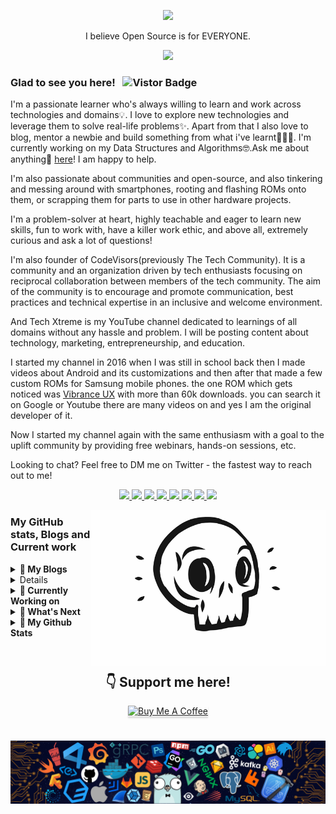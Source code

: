 <p align="center"><a href="https://ankushsinghgandhi.github.io">
    <img src="https://raw.githubusercontent.com/ankushsinghgandhi/ankushsinghgandhi/master/images/AS.gif" />
  </a>

<p align="center">I believe Open Source is for EVERYONE.</p>


<p align="center"><b>  <a href="https://ankushsinghgandhi.github.io">
    <img src="https://img.shields.io/badge/Website-3b5998?style=flat-square&logo=google-chrome&logoColor=white" />
  </a></b></p>

### Glad to see you here! &nbsp; ![Vistor Badge](https://visitor-badge.glitch.me/badge?page_id=ankushsinghgandhi.ankushsinghgandhi&style=flat-square&color=0088cc)

I'm a passionate learner who's always willing to learn and work across technologies and domains💡. I love to explore new technologies and leverage them to solve real-life problems✨. Apart from that I also love to blog, mentor a newbie and build something from what i've learnt👨🏻‍💻. I'm currently working on my Data Structures and Algorithms🤓.Ask me about anything💬 [here](https://t.me/joinchat/AAAAAFFxZoOgFCE4S0YEqQ)! I am happy to help.

I'm also passionate about communities and open-source, and also tinkering and messing around with smartphones, rooting and flashing ROMs onto them, or scrapping them for parts to use in other hardware projects.

I'm a problem-solver at heart, highly teachable and eager to learn new skills, fun to work with, have a killer work ethic, and above all, extremely curious and ask a lot of questions!

I'm also founder of CodeVisors(previously The Tech Community). It is a community and an organization driven by tech enthusiasts focusing on reciprocal collaboration between members of the tech community.  The aim of the community is to encourage and promote communication, best practices and technical expertise in an inclusive and welcome environment.

And Tech Xtreme is my YouTube channel dedicated to learnings of all domains without any hassle and problem. I will be posting content about technology, marketing, entrepreneurship, and education. 

I started my channel in 2016 when I was still in school back then I made videos about Android and its customizations and then after that made a few custom ROMs for Samsung mobile phones. the one ROM which gets noticed was <a href="https://www.youtube.com/results?search_query=vibrance+ux">Vibrance UX</a> with more than 60k downloads. you can search it on Google or Youtube there are many videos on and yes I am the original developer of it. 

Now I started my channel again with the same enthusiasm with a goal to the uplift community by providing free webinars, hands-on sessions, etc.

Looking to chat? Feel free to DM me on Twitter - the fastest way to reach out to me!


<p align="center">

  <a href="http://twitter.com/ankushsgandhi">
    <img src="https://img.shields.io/badge/-Twitter-blue?style=flat-square&logo=twitter&logoColor=white" />
  </a>
   <a href="https://www.linkedin.com/in/ankushsinghgandhi/">
    <img src="https://img.shields.io/badge/-LinkedIn-0e76a8?style=flat-square&logo=Linkedin&logoColor=white" />
  </a>
  <a href="https://dev.to/@ankushsinghgandhi">
    <img src="https://img.shields.io/badge/-Dev.to-grey?style=flat-square&logo=dev.to&logoColor=white"/>
  </a>
  <a href="https://stackoverflow.com/users/13790266/ankush-singh-gandhi?tab=profile">
    <img src="https://img.shields.io/badge/-Stackoverflow-orange?style=flat-square&logo=stackoverflow&logoColor=white"/>
  </a>
  <a href="https://leetcode.com/ankushsinghgandhi/">
    <img src="https://img.shields.io/badge/-Leetcode-yellow?style=flat-square&logo=Leetcode&logoColor=white"/>
  </a>
    <a href="https://www.hackerrank.com/ankushsgandhi">
    <img src="https://img.shields.io/badge/-HackerRank-green?style=flat-square&logo=Hackerrank&logoColor=white"/>
  </a>
  <a href="http://www.youtube.com/c/TechXtreme">
    <img src="https://img.shields.io/badge/-Youtube-red?style=flat-square&logo=Youtube&logoColor=white"/>
  </a>
  <a href="https://www.hackerearth.com/@ankushsinghgandhi">
    <img src="https://img.shields.io/badge/-Hackerearth-purple?style=flat-square&logo=Hackerearth&logoColor=white"/>
  </a>
</p>

<img align="right" height="250" width="375" alt="" src="https://raw.githubusercontent.com/ankushsinghgandhi/ankushsinghgandhi/master/images/skull.gif" />

### My GitHub stats, Blogs and Current work

<details>	
  <summary><b>🚀 My Blogs</b></summary>
    1.<a href ="https://dev.to/ankushsinghgandhi/steps-to-master-python-1p06"> Python Roadmap </a><br>
    2.<a href ="https://dev.to/ankushsinghgandhi/markdown-cheat-sheet-1il5"> Markdown Cheat Sheet </a><br>
    3.<a href ="https://dev.to/ankushsinghgandhi/git-github-cheat-sheet-71b"> Git & GitHuB CHEAT Sheet </a><br>
    4.<a href ="https://dev.to/ankushsinghgandhi/docker-cheat-sheet-56cc"> Docker Cheat Sheet </a><br>
    5.<a href ="https://dev.to/ankushsinghgandhi/tools-developers-should-know-4nk0"> Tools Developers Should Know<a><br>
</details>

<details>	
  <summary><b>💻 My YouTube Videos</b></summary>
    1.<a href ="https://www.youtube.com/watch?v=qBmRhRc_iw4&t=568s"> VIBRANCE UX (old video made in 2017)</a><br>
    2.<a href ="https://youtu.be/UvcI5G0bidQ"> 2020 Hacktoberfest Unboxing TShirt and Swags</a><br>
    3.<a href ="https://www.youtube.com/watch?v=brqyvIEvyek&t=22s%22"> Free Swags from google 💖 | New year giveaway</a><br>
   
</details>

<details>	
  <summary><b>🎯  Currently Working on</b></summary>
    1.<a href ="https://github.com/AnkushSinghGandhi/JavaTutorials"> Java </a><br>
    2.<a href ="https://github.com/AnkushSinghGandhi/StonePaperScissorsOnline-gui"> Stone Paper Scissors Game </a><br>
    3.<a href ="https://github.com/AnkushSinghGandhi/DartaStructuresAndAlgorithms-tutorials"> Data Structures and Algo.</a><br>
    4.<a href ="https://github.com/AnkushSinghGandhi/Cpp-tutorials"> C Plus Plus </a><br>
</details>

<details>	
  <summary><b>📧 What's Next</b></summary>
    1. Adv. DSA <br>
    2. DBMS <br>
    3. Algo. with Java <br>
    4. CS Theory (operating System, Networking, Compiler)<br>
</details>

<details>	
  <summary><b>💼 My Github Stats</b></summary>

<img height="155em" src="https://github-readme-stats.vercel.app/api?username=ankushsinghgandhi&show_icons=true&line_height=20&theme=tokyonight" />
</details>

<br>


#

<div align="center">


## :point_down: Support me here!
<a href="https://www.buymeacoffee.com/ankushsingh" target="_blank"><img src="https://www.buymeacoffee.com/assets/img/custom_images/orange_img.png" alt="Buy Me A Coffee" style="height: 41px !important;width: 174px !important;box-shadow: 0px 3px 2px 0px rgba(190, 190, 190, 0.5) !important;-webkit-box-shadow: 0px 3px 2px 0px rgba(190, 190, 190, 0.5) !important;" ></a>

</div>

#

![](https://github.com/AnkushSinghGandhi/AnkushSinghGandhi/blob/master/images/footer.png)
